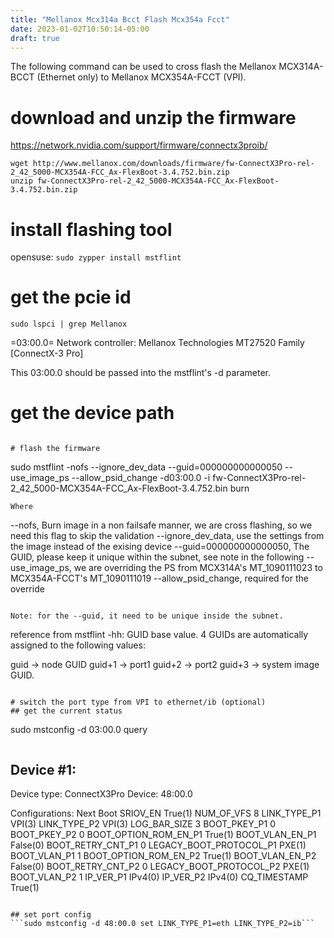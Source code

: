 ```yaml
---
title: "Mellanox Mcx314a Bcct Flash Mcx354a Fcct"
date: 2023-01-02T10:50:14-05:00
draft: true
---
```


The following command can be used to cross flash the Mellanox MCX314A-BCCT (Ethernet only) to Mellanox MCX354A-FCCT (VPI).

# download and unzip the firmware
https://network.nvidia.com/support/firmware/connectx3proib/
```
wget http://www.mellanox.com/downloads/firmware/fw-ConnectX3Pro-rel-2_42_5000-MCX354A-FCC_Ax-FlexBoot-3.4.752.bin.zip
unzip fw-ConnectX3Pro-rel-2_42_5000-MCX354A-FCC_Ax-FlexBoot-3.4.752.bin.zip
```

# install flashing tool
opensuse:
```sudo zypper install mstflint```

# get the pcie id
```
sudo lspci | grep Mellanox
```
=03:00.0= Network controller: Mellanox Technologies MT27520 Family [ConnectX-3 Pro]

This 03:00.0 should be passed into the mstflint's -d parameter.

# get the device path
```

# flash the firmware
```
sudo mstflint -nofs --ignore_dev_data --guid=000000000000050 --use_image_ps --allow_psid_change -d03:00.0 -i fw-ConnectX3Pro-rel-2_42_5000-MCX354A-FCC_Ax-FlexBoot-3.4.752.bin burn
```
Where
```
--nofs, Burn image in a non failsafe manner, we are cross flashing, so we need this flag to skip the validation
--ignore_dev_data, use the settings from the image instead of the exising device
--guid=000000000000050, The GUID, please keep it unique within the subnet, see note in the following
--use_image_ps, we are overriding the PS from MCX314A's MT_1090111023 to MCX354A-FCCT's MT_1090111019
--allow_psid_change, required for the override
```

Note: for the --guid, it need to be unique inside the subnet.
```
reference from mstflint -hh:
GUID base value. 4 GUIDs are automatically
  assigned to the following values:

  guid   -> node GUID
  guid+1 -> port1
  guid+2 -> port2
  guid+3 -> system image GUID.
```

# switch the port type from VPI to ethernet/ib (optional)
## get the current status
```
sudo mstconfig -d 03:00.0 query
```
```
Device #1:
----------

Device type:    ConnectX3Pro
Device:         48:00.0

Configurations:                         Next Boot
    SRIOV_EN                            True(1)
    NUM_OF_VFS                          8
    LINK_TYPE_P1                        VPI(3)
    LINK_TYPE_P2                        VPI(3)
    LOG_BAR_SIZE                        3
    BOOT_PKEY_P1                        0
    BOOT_PKEY_P2                        0
    BOOT_OPTION_ROM_EN_P1               True(1)
    BOOT_VLAN_EN_P1                     False(0)
    BOOT_RETRY_CNT_P1                   0
    LEGACY_BOOT_PROTOCOL_P1             PXE(1)
    BOOT_VLAN_P1                        1
    BOOT_OPTION_ROM_EN_P2               True(1)
    BOOT_VLAN_EN_P2                     False(0)
    BOOT_RETRY_CNT_P2                   0
    LEGACY_BOOT_PROTOCOL_P2             PXE(1)
    BOOT_VLAN_P2                        1
    IP_VER_P1                           IPv4(0)
    IP_VER_P2                           IPv4(0)
    CQ_TIMESTAMP                        True(1)
```

## set port config
```sudo mstconfig -d 48:00.0 set LINK_TYPE_P1=eth LINK_TYPE_P2=ib```
